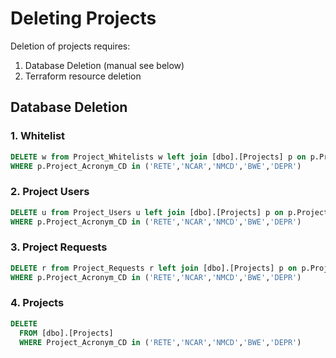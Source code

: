 # Deleting Projects

Deletion of projects requires:
1. Database Deletion (manual see below)
1. Terraform resource deletion

## Database Deletion 

### 1. Whitelist 

```sql
DELETE w from Project_Whitelists w left join [dbo].[Projects] p on p.Project_ID = w.ProjectId
WHERE p.Project_Acronym_CD in ('RETE','NCAR','NMCD','BWE','DEPR')
```

### 2. Project Users

```sql
DELETE u from Project_Users u left join [dbo].[Projects] p on p.Project_ID = u.Project_Id
WHERE p.Project_Acronym_CD in ('RETE','NCAR','NMCD','BWE','DEPR')
```

### 3. Project Requests

```sql
DELETE r from Project_Requests r left join [dbo].[Projects] p on p.Project_ID = r.Project_Id
WHERE p.Project_Acronym_CD in ('RETE','NCAR','NMCD','BWE','DEPR')
```

### 4. Projects

```sql
DELETE
  FROM [dbo].[Projects]
  WHERE Project_Acronym_CD in ('RETE','NCAR','NMCD','BWE','DEPR')
```  